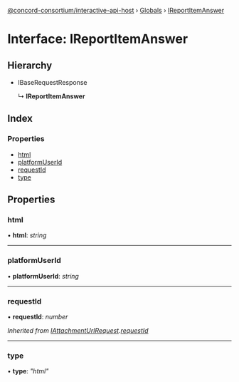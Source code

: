 [@concord-consortium/interactive-api-host](../README.md) › [Globals](../globals.md) › [IReportItemAnswer](ireportitemanswer.md)

# Interface: IReportItemAnswer

## Hierarchy

* IBaseRequestResponse

  ↳ **IReportItemAnswer**

## Index

### Properties

* [html](ireportitemanswer.md#html)
* [platformUserId](ireportitemanswer.md#platformuserid)
* [requestId](ireportitemanswer.md#requestid)
* [type](ireportitemanswer.md#type)

## Properties

###  html

• **html**: *string*

___

###  platformUserId

• **platformUserId**: *string*

___

###  requestId

• **requestId**: *number*

*Inherited from [IAttachmentUrlRequest](iattachmenturlrequest.md).[requestId](iattachmenturlrequest.md#requestid)*

___

###  type

• **type**: *"html"*
